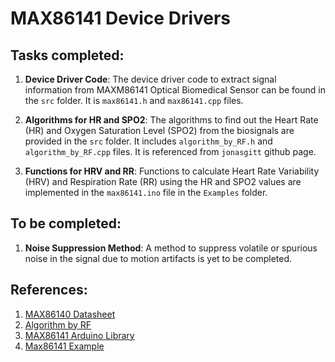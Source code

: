 # MAX86141 Device Drivers

## Tasks completed:

1. **Device Driver Code**: The device driver code to extract signal information from MAXM86141 Optical Biomedical Sensor can be found in the `src` folder. It is `max86141.h` and `max86141.cpp` files.

2. **Algorithms for HR and SPO2**: The algorithms to find out the Heart Rate (HR) and Oxygen Saturation Level (SPO2) from the biosignals are provided in the `src` folder. It includes `algorithm_by_RF.h` and `algorithm_by_RF.cpp` files. It is referenced from `jonasgitt` github page.

3. **Functions for HRV and RR**: Functions to calculate Heart Rate Variability (HRV) and Respiration Rate (RR) using the HR and SPO2 values are implemented in the `max86141.ino` file in the `Examples` folder.

## To be completed:

1. **Noise Suppression Method**: A method to suppress volatile or spurious noise in the signal due to motion artifacts is yet to be completed.

## References:

1. [MAX86140 Datasheet](Docs/MAX86140.pdf)
2. [Algorithm by RF](https://github.com/jonasgitt/Patient24---Remote-Patient-Monitoring/blob/master/src/MAX86141)
3. [MAX86141 Arduino Library](https://github.com/joshbrew/MAX86141_Arduino/blob/master/libraries/MAX86141)
4. [Max86141 Example](https://github.com/MakerLabCRI/Max86141/blob/main/examples/Max86141_Init)
